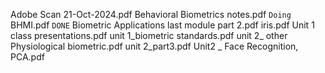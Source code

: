 Adobe Scan 21-Oct-2024.pdf
Behavioral Biometrics notes.pdf `Doing `
BHMI.pdf `DONE`
Biometric Applications last module part 2.pdf
iris.pdf
Unit 1 class presentations.pdf
unit 1_biometric standards.pdf
unit 2_ other Physiological biometric.pdf
unit 2_part3.pdf
Unit2 _ Face Recognition, PCA.pdf 




